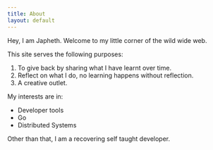 ```yaml
---
title: About
layout: default
---
```


Hey, I am Japheth. Welcome to my little corner of the wild wide web.


This site serves the following purposes:
  1. To give back by sharing what I have learnt over time.
  2. Reflect on what I do, no learning happens without reflection.
  3. A creative outlet.

My interests are in:
  - Developer tools
  - Go 
  - Distributed Systems 

Other than that, I am a recovering self taught developer.
 
